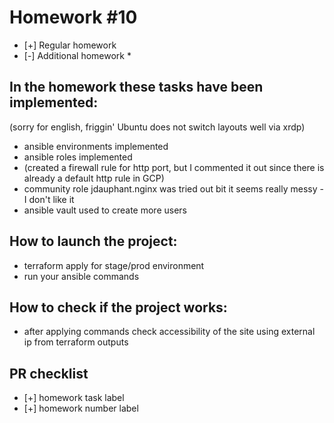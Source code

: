 # Homework #10

 - [+] Regular homework
 - [-] Additional homework *

## In the homework these tasks have been implemented:
  (sorry for english, friggin' Ubuntu does not switch layouts well via xrdp)
  - ansible environments implemented
  - ansible roles implemented
  - (created a firewall rule for http port, but I commented it out since there is already a default http rule in GCP)
  - community role jdauphant.nginx was tried out bit it seems really messy - I don't like it
  - ansible vault used to create more users

## How to launch the project:
 - terraform apply for stage/prod environment
 - run your ansible commands

## How to check if the project works:
 - after applying commands check accessibility of the site using external ip from terraform outputs

## PR checklist
 - [+] homework task label
 - [+] homework number label
